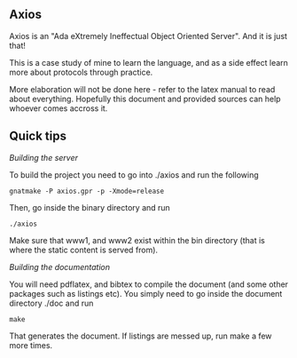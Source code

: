 Axios
-----
Axios is an "Ada eXtremely Ineffectual Object Oriented Server". And it is just 
that!

This is a case study of mine to learn the language, and as a side effect learn
more about protocols through practice. 

More elaboration will not be done here - refer to the latex manual to read 
about everything. Hopefully this document and provided sources can help whoever
comes accross it.

Quick tips
----------

*Building the server*

To build the project you need to go into ./axios and run the following

    gnatmake -P axios.gpr -p -Xmode=release

Then, go inside the binary directory and run

    ./axios

Make sure that www1, and www2 exist within the bin directory (that is where
the static content is served from).

*Building the documentation*

You will need pdflatex, and bibtex to compile the document (and some other
packages such as listings etc). You simply need to go inside the document 
directory ./doc and run

    make

That generates the document. If listings are messed up, run make a few more
times.
